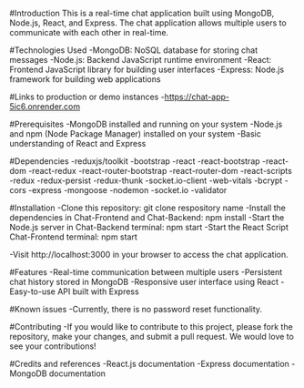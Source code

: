 #Introduction
This is a real-time chat application built using MongoDB, Node.js, React, and Express. The chat application allows multiple users to communicate with each other in real-time.

#Technologies Used
-MongoDB: NoSQL database for storing chat messages
-Node.js: Backend JavaScript runtime environment
-React: Frontend JavaScript library for building user interfaces
-Express: Node.js framework for building web applications

#Links to production or demo instances
-https://chat-app-5ic6.onrender.com

#Prerequisites
-MongoDB installed and running on your system
-Node.js and npm (Node Package Manager) installed on your system
-Basic understanding of React and Express

#Dependencies
-reduxjs/toolkit
-bootstrap
-react
-react-bootstrap
-react-dom
-react-redux
-react-router-bootstrap
-react-router-dom
-react-scripts
-redux
-redux-persist
-redux-thunk
-socket.io-client
-web-vitals
-bcrypt
-cors
-express
-mongoose
-nodemon
-socket.io
-validator

#Installation
-Clone this repository: git clone respository name
-Install the dependencies in Chat-Frontend and Chat-Backend: npm install
-Start the Node.js server in Chat-Backend terminal: npm start
-Start the React Script Chat-Frontend terminal: npm start

-Visit http://localhost:3000 in your browser to access the chat application.

#Features
-Real-time communication between multiple users
-Persistent chat history stored in MongoDB
-Responsive user interface using React
-Easy-to-use API built with Express

#Known issues
-Currently, there is no password reset functionality.

#Contributing
-If you would like to contribute to this project, please fork the repository, make your changes, and submit a pull request. We would love to see your contributions!

#Credits and references
-React.js documentation
-Express documentation
-MongoDB documentation
